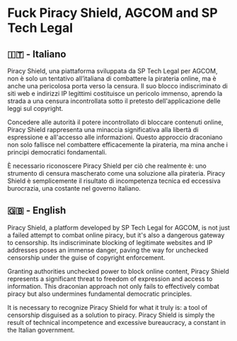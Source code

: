 # Fuck Piracy Shield, AGCOM and SP Tech Legal

## 🇮🇹 - Italiano 

Piracy Shield, una piattaforma sviluppata da SP Tech Legal per AGCOM, non è solo un tentativo all’italiana di combattere la pirateria online, ma è anche una pericolosa porta verso la censura. Il suo blocco indiscriminato di siti web e indirizzi IP legittimi costituisce un pericolo immenso, aprendo la strada a una censura incontrollata sotto il pretesto dell'applicazione delle leggi sul copyright.

Concedere alle autorità il potere incontrollato di bloccare contenuti online, Piracy Shield rappresenta una minaccia significativa alla libertà di espressione e all'accesso alle informazioni. Questo approccio draconiano non solo fallisce nel combattere efficacemente la pirateria, ma mina anche i principi democratici fondamentali.

È necessario riconoscere Piracy Shield per ciò che realmente è: uno strumento di censura mascherato come una soluzione alla pirateria. Piracy Shield è semplicemente il risultato di incompetenza tecnica ed eccessiva burocrazia, una costante nel governo italiano.

## 🇬🇧 - English

Piracy Shield, a platform developed by SP Tech Legal for AGCOM, is not just a failed attempt to combat online piracy, but it's also a dangerous gateway to censorship. Its indiscriminate blocking of legitimate websites and IP addresses poses an immense danger, paving the way for unchecked censorship under the guise of copyright enforcement.

Granting authorities unchecked power to block online content, Piracy Shield represents a significant threat to freedom of expression and access to information. This draconian approach not only fails to effectively combat piracy but also undermines fundamental democratic principles.

It is necessary to recognize Piracy Shield for what it truly is: a tool of censorship disguised as a solution to piracy. Piracy Shield is simply the result of technical incompetence and excessive bureaucracy, a constant in the Italian government.
